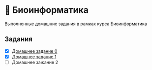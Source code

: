 # 🌿 Биоинформатика
Выполненные домашние задания в рамках курса Биоинформатика

## Задания
- [x] [Домашнее задание 0](https://github.com/PeachMood/bioinformatics/tree/main/task0)
- [x] [Домашнее задание 1](https://github.com/PeachMood/bioinformatics/tree/main/task1)
- [ ] Домашнее зажание 2